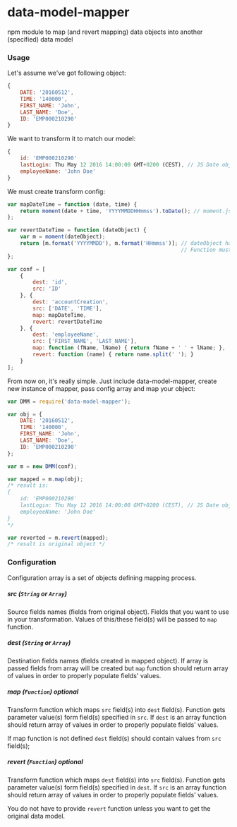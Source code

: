 # data-model-mapper
npm module to map (and revert mapping) data objects into another (specified) data model

### Usage

Let's assume we've got following object:

```javascript
{
    DATE: '20160512',
    TIME: '140000',
    FIRST_NAME: 'John',
    LAST_NAME: 'Doe',
    ID: 'EMP000210290'
}
```

We want to transform it to match our model:

```javascript
{
    id: 'EMP000210290'
    lastLogin: Thu May 12 2016 14:00:00 GMT+0200 (CEST), // JS Date object
    employeeName: 'John Doe'
}
```

We must create transform config:

```javascript
var mapDateTime = function (date, time) {
    return moment(date + time, 'YYYYMMDDHHmmss').toDate(); // moment.js library
};

var revertDateTime = function (dateObject) {
    var m = moment(dateObject);
    return [m.format('YYYYMMDD'), m.format('HHmmss')]; // dateObject has to be split into 2 fields (DATE, TIME).
                                                       // Function must return array of values.
};

var conf = [
    {
        dest: 'id',
        src: 'ID'
    }, {
        dest: 'accountCreation',
        src: ['DATE', 'TIME'],
        map: mapDateTime,
        revert: revertDateTime
    }, {
        dest: 'employeeName',
        src: ['FIRST_NAME', 'LAST_NAME'],
        map: function (fName, lName) { return fName + ' ' + lName; },
        revert: function (name) { return name.split(' '); }
    }
];
```

From now on, it's really simple. Just include data-model-mapper, create new instance of mapper, pass config array and map your object:

```javascript
var DMM = require('data-model-mapper');

var obj = {
    DATE: '20160512',
    TIME: '140000',
    FIRST_NAME: 'John',
    LAST_NAME: 'Doe',
    ID: 'EMP000210290'
};

var m = new DMM(conf);

var mapped = m.map(obj);
/* result is:
{
    id: 'EMP000210290'
    lastLogin: Thu May 12 2016 14:00:00 GMT+0200 (CEST), // JS Date object
    employeeName: 'John Doe'
}
*/

var reverted = m.revert(mapped);
/* result is original object */
```

### Configuration
Configuration array is a set of objects defining mapping process.

##### src (`String` or `Array`)
Source fields names (fields from original object). Fields that you want to use in your transformation. Values of this/these field(s) will be passed to `map` function.

##### dest (`String` or `Array`)
Destination fields names (fields created in mapped object). If array is passed fields from array will be created but `map` function should return array of values in order to properly populate fields' values.

##### map (`Function`) _optional_
Transform function which maps `src` field(s) into `dest` field(s). Function gets parameter value(s) form field(s) specified in `src`. If `dest` is an array function should return array of values in order to properly populate fields' values.

If map function is not defined `dest` field(s) should contain values from `src` field(s);

##### revert (`Function`) _optional_
Transform function which maps `dest` field(s) into `src` field(s). Function gets parameter value(s) form field(s) specified in `dest`. If `src` is an array function should return array of values in order to properly populate fields' values.

You do not have to provide `revert` function unless you want to get the original data model.